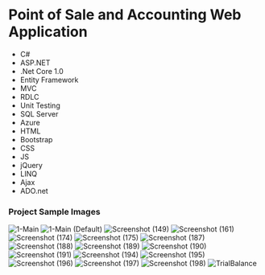# Point of Sale and Accounting Web Application

* C# 
* ASP.NET
* .Net Core 1.0
* Entity Framework
* MVC
* RDLC 
* Unit Testing
* SQL Server 
* Azure 
* HTML 
* Bootstrap
* CSS 
* JS 
* jQuery
* LINQ 
* Ajax 
* ADO.net


### Project Sample Images

![1-Main](https://user-images.githubusercontent.com/31726780/56282503-a872a480-610f-11e9-95a7-d42af7d486a8.png)
![1-Main (Default)](https://user-images.githubusercontent.com/31726780/56282502-a872a480-610f-11e9-9a9f-12e37419359e.png)
![Screenshot (149)](https://user-images.githubusercontent.com/31726780/56282529-ab6d9500-610f-11e9-8307-02467d8ad45b.png)
![Screenshot (161)](https://user-images.githubusercontent.com/31726780/56282531-ab6d9500-610f-11e9-9fc6-07d25ea477a1.png)
![Screenshot (174)](https://user-images.githubusercontent.com/31726780/56282533-ab6d9500-610f-11e9-99f0-a77875d09c4a.png)
![Screenshot (175)](https://user-images.githubusercontent.com/31726780/56282534-ab6d9500-610f-11e9-842c-ea5f950ec5d6.png)
![Screenshot (187)](https://user-images.githubusercontent.com/31726780/56282535-ac062b80-610f-11e9-8c0a-4a8667b53f17.png)
![Screenshot (188)](https://user-images.githubusercontent.com/31726780/56282536-ac062b80-610f-11e9-8572-cdc94cefd7d9.png)
![Screenshot (189)](https://user-images.githubusercontent.com/31726780/56282537-ac062b80-610f-11e9-8576-5c5d1635b5e0.png)
![Screenshot (190)](https://user-images.githubusercontent.com/31726780/56282538-ac062b80-610f-11e9-9f4c-1cac627c3092.png)
![Screenshot (191)](https://user-images.githubusercontent.com/31726780/56282539-ac062b80-610f-11e9-9db8-24f27ce5d689.png)
![Screenshot (194)](https://user-images.githubusercontent.com/31726780/56282540-ac9ec200-610f-11e9-8dab-332273c68c06.png)
![Screenshot (195)](https://user-images.githubusercontent.com/31726780/56282541-ac9ec200-610f-11e9-9fd5-d329a8b322fa.png)
![Screenshot (196)](https://user-images.githubusercontent.com/31726780/56282542-ac9ec200-610f-11e9-8d2e-43f0ef6cf5f2.png)
![Screenshot (197)](https://user-images.githubusercontent.com/31726780/56282543-ac9ec200-610f-11e9-8cba-e220907a185c.png)
![Screenshot (198)](https://user-images.githubusercontent.com/31726780/56282544-ac9ec200-610f-11e9-98e3-9193a510a72f.png)
![TrialBalance](https://user-images.githubusercontent.com/31726780/56282545-ad375880-610f-11e9-8944-087117477396.png)


